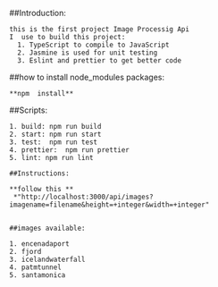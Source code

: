   ##Introduction:

    this is the first project Image Processig Api
    I  use to build this project:
      1. TypeScript to compile to JavaScript
      2. Jasmine is used for unit testing
      3. Eslint and prettier to get better code


   ##how to install node_modules packages:

    **npm  install**


   ##Scripts:
   
	1. build: npm run build
    2. start: npm run start
    3. test:  npm run test
    4. prettier:  npm run prettier
    5. lint: npm run lint
	
	##Instructions:
	
	**follow this **
	 *"http://localhost:3000/api/images?imagename=filename&height=+integer&width=+integer"
	 
	 
	##images available:
	 
	1. encenadaport
	2. fjord
	3. icelandwaterfall
	4. patmtunnel
	5. santamonica
	 